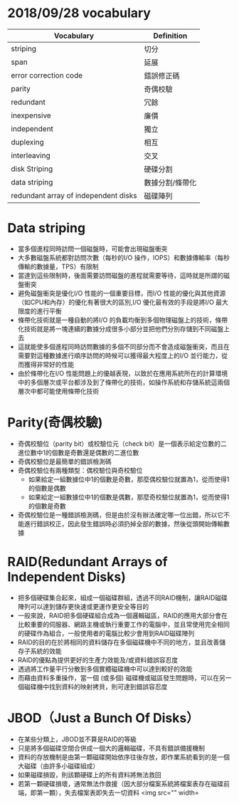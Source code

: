 # 2018/09/28 vocabulary
Vocabulary|Definition
----------|----------
striping|切分
span|延展
error correction code|錯誤修正碼
parity|奇偶校驗
redundant|冗餘
inexpensive|廉價
independent|獨立
duplexing|相互
interleaving|交叉
disk Striping|硬碟分割
data striping|數據分割/條帶化
redundant array of independent disks|磁碟陣列

# Data striping
- 當多個進程同時訪問一個磁盤時，可能會出現磁盤衝突
- 大多數磁盤系統都對訪問次數（每秒的I/O 操作，IOPS）和數據傳輸率（每秒傳輸的數據量，TPS）有限制
- 當達到這些限制時，後面需要訪問磁盤的進程就需要等待，這時就是所謂的磁盤衝突
- 避免磁盤衝突是優化I/O 性能的一個重要目標，而I/O 性能的優化與其他資源（如CPU和內存）的優化有著很大的區別,I/O 優化最有效的手段是將I/O 最大限度的進行平衡
- 條帶化技術就是一種自動的將I/O 的負載均衡到多個物理磁盤上的技術，條帶化技術就是將一塊連續的數據分成很多小部分並把他們分別存儲到不同磁盤上去
- 這就能使多個進程同時訪問數據的多個不同部分而不會造成磁盤衝突，而且在需要對這種數據進行順序訪問的時候可以獲得最大程度上的I/O 並行能力，從而獲得非常好的性能
- 由於條帶化在I/O 性能問題上的優越表現，以致於在應用系統所在的計算環境中的多個層次或平台都涉及到了條帶化的技術，如操作系統和存儲系統這兩個層次中都可能使用條帶化技術

# Parity(奇偶校驗)
- 奇偶校驗位（parity bit）或校驗位元（check bit）是一個表示給定位數的二進位數中1的個數是奇數還是偶數的二進位數
- 奇偶校驗位是最簡單的錯誤檢測碼
- 奇偶校驗位有兩種類型：偶校驗位與奇校驗位
	- 如果給定一組數據位中1的個數是奇數，那麼偶校驗位就置為1，從而使得1的個數是偶數
	- 如果給定一組數據位中1的個數是偶數，那麼奇校驗位就置為1，從而使得1的個數是奇數
- 奇偶校驗位是一種錯誤檢測碼，但是由於沒有辦法確定哪一位出錯，所以它不能進行錯誤校正，因此發生錯誤時必須扔掉全部的數據，然後從頭開始傳輸數據

# RAID(Redundant Arrays of Independent Disks)
- 把多個硬碟集合起來，組成一個磁碟群組，透過不同RAID機制，讓RAID磁碟陣列可以達到儲存更快速或更運作更安全等目的
- 一般來說，RAID把多個硬碟組合成為一個邏輯磁區，RAID的應用大部分會在比較重要的伺服器、網路主機或執行重要工作的電腦中，並且常使用完全相同的硬碟作為組合，一般使用者的電腦比較少會用到RAID磁碟陣列
- RAID的目的在於將相同的資料儲存在多個磁碟機中不同的地方，並且改善儲存子系統的效能
- RAID的優點為提供更好的生產力效能及/或資料錯誤容忍度
- 透過將工作量平行分散到多個實體磁碟機中可以達到較好的效能
- 而藉由資料多重操作，當一個 (或多個) 磁碟機或磁區發生問題時，可以在另一個磁碟機中找到資料的映射拷貝，則可達到錯誤容忍度

# JBOD（Just a Bunch Of Disks）
- 在某些分類上，JBOD並不算是RAID的等級
- 只是將多個磁碟空間合併成一個大的邏輯磁碟，不具有錯誤備援機制
- 資料的存放機制是由第一顆磁碟開始依序往後存放，即作業系統看到的是一個大磁碟（由許多小磁碟組成）
- 如果磁碟損毀，則該顆硬碟上的所有資料將無法救回
- 若第一顆硬碟損壞，通常無法作救援（因大部分檔案系統將檔案表存在磁碟前端，即第一顆），失去檔案表即失去一切資料
<img src="" width=
